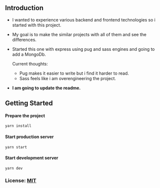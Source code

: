 ## Introduction

- I wanted to experience various backend and frontend technologies so i started with this project. 

- My goal is to make the similar projects with all of them and see the differences.

- Started this one with express using pug and sass engines and going to add a MongoDb.
   
   Current thoughts: 
    - Pug makes it easier to write but i find it harder to read.  
    - Sass feels like i am overengineering the project. 
    
- **I am going to update the readme.**

## Getting Started

#### Prepare the project
```
yarn install
```

#### Start production server

```
yarn start
```

#### Start development server

```
yarn dev
```

### License: [MIT](https://github.com/dedeogluhu/poll-app-v01/blob/main/LICENSE)
